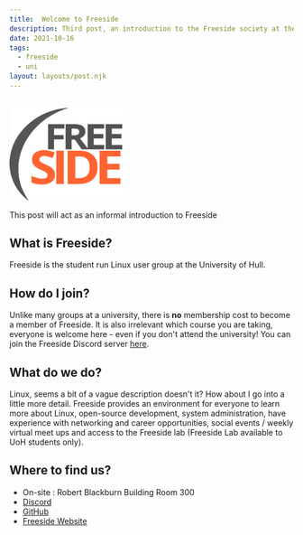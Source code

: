 ```yaml
---
title:  Welcome to Freeside
description: Third post, an introduction to the Freeside society at the University of Hull.
date: 2021-10-16
tags:
  - freeside
  - uni
layout: layouts/post.njk
---
```


<br>
<img src="/img/freeside_square_path.svg" alt="FreesideLogo" width="200"/>

This post will act as an informal introduction to Freeside
## What is Freeside?
Freeside is the student run Linux user group at the University of Hull.
## How do I join?
Unlike many groups at a university, there is **no** membership cost to become a member of Freeside. It is also irrelevant which course you are taking, everyone is welcome here - even if you don't attend the university! You can join the Freeside Discord server [here](https://discord.gg/jE5VGjCu).
## What do we do?
Linux, seems a bit of a vague description doesn't it? How about I go into a little more detail.
Freeside provides an environment for everyone to learn more about Linux, open-source development, system administration, have experience with networking and career opportunities, social events / weekly virtual meet ups and access to the Freeside lab (Freeside Lab available to UoH students only).
## Where to find us?
- On-site : Robert Blackburn Building Room 300
- [Discord](https://discord.gg/jE5VGjCu)
- [GitHub](https://github.com/freesidehulluni)
- [Freeside Website](https://freeside.co.uk/)
